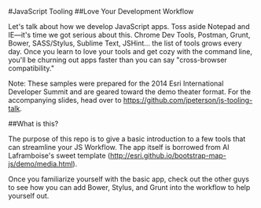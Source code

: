 #JavaScript Tooling
##Love Your Development Workflow


Let's talk about how we develop JavaScript apps. Toss aside Notepad and IE—it's time we got serious about this. 
Chrome Dev Tools, Postman, Grunt, Bower, SASS/Stylus, Sublime Text, JSHint... the list of tools grows every day. 
Once you learn to love your tools and get cozy with the command line, you'll be churning out apps faster than you can say "cross-browser compatibility."

Note: These samples were prepared for the 2014 Esri International Developer Summit and are geared toward 
the demo theater format. For the accompanying slides, head over to https://github.com/jpeterson/js-tooling-talk.

##What is this?

The purpose of this repo is to give a basic introduction to a few tools that can streamline your JS Workflow. The app itself is borrowed from Al Laframboise's sweet template (http://esri.github.io/bootstrap-map-js/demo/media.html).

Once you familiarize yourself with the basic app, check out the other guys to see how you can add Bower, Stylus, and Grunt into the workflow to help yourself out.

